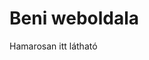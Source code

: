 
<html>
<head>

</head>
<body>
<h1>Beni weboldala</h1>
<p>Hamarosan itt látható</p>
</body>
</html>

